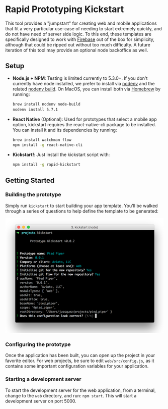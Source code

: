 # Rapid Prototyping Kickstart

This tool provides a "jumpstart" for creating web and mobile applications that fit a very particular use-case of needing to start extremely quickly, and do not have need of server side logic.  To this end, these templates are specifically designed to work with [Firebase](https://www.firebase.com/) out of the box for simplicity, although that could be ripped out without too much difficulty. A future iteration of this tool may provide an optional node backoffice as well.

## Setup

* **Node.js + NPM**: Testing is limited currently to 5.3.0+.  If you don't currently have node installed, we prefer to install via [nodenv](https://github.com/nodenv/nodenv) and the related [nodenv build](https://github.com/nodenv/node-build).  On MacOS, you can install both via [Homebrew](http://brew.sh/) by running:
    ```bash
    brew install nodenv node-build
    nodenv install 5.7.1
    ```
* **React Native** (Optional): Used for prototypes that select a mobile app option, kickstart requires the react-native-cli package to be installed.   You can install it and its dependencies by running:
    ```bash
    brew install watchman flow
    npm install -g react-native-cli
    ```
* **Kickstart!**: Just install the kickstart script with:
    ```bash
    npm install -g rapid-kickstart
    ```

## Getting Started


### Building the prototype

Simply run `kickstart` to start building your app template.  You'll be walked through a series of questions to help define the template to be generated:
 
![Kickstart Screenshot](docs/kickstart.png?raw=true)


### Configuring the prototype

Once the application has been built, you can open up the project in your favorite editor.   For web projects, be sure to edit `web/src/config.js`, as it contains some important configuration variables for your application.
 
### Starting a development server
 
To start the development server for the web application, from a terminal, change to the `web` directory, and run: `npm start`.  This will start a development server on port 5000.